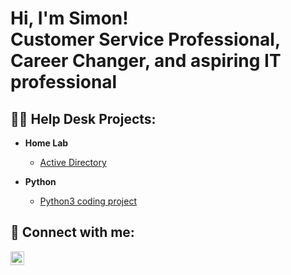 <h1>Hi, I'm Simon! <br/>
<a>Customer Service Professional, Career Changer, and aspiring IT professional</a></h1>

<h2>👨‍💻 Help Desk Projects:</h2>

- <b>Home Lab</b>
  - [Active Directory](https://github.com/rohrersimon/Active-Directory-with-PowerShell)

- <b>Python</b>
  - [Python3 coding project](https://github.com/rohrersimon/Active-Directory-with-PowerShell)

<h2> 🤳 Connect with me:</h2>

[<img align="left" alt="rohrersimon | LinkedIn" width="22px" src="https://cdn.jsdelivr.net/npm/simple-icons@v3/icons/linkedin.svg" />][linkedin]

[linkedin]: https://www.linkedin.com/in/rohrersimon/

<!--
**rohrersimon/rohrersimon** is a ✨ _special_ ✨ repository because its `README.md` (this file) appears on your GitHub profile.

Here are some ideas to get you started:

- 🔭 I’m currently working on ...
- 🌱 I’m currently learning ...
- 👯 I’m looking to collaborate on ...
- 🤔 I’m looking for help with ...
- 💬 Ask me about ...
- 📫 How to reach me: ...
- 😄 Pronouns: ...
- ⚡ Fun fact: ...
-->
